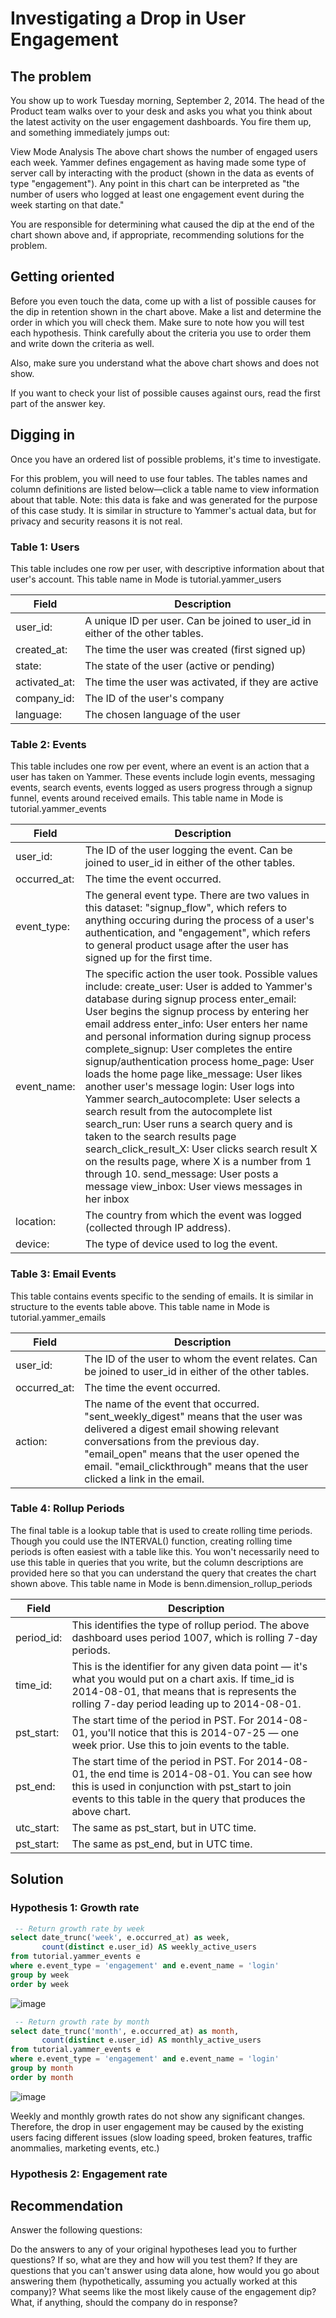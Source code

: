 # Investigating a Drop in User Engagement #

## The problem ##
You show up to work Tuesday morning, September 2, 2014. The head of the Product team walks over to your desk and asks you what you think about the latest activity on the user engagement dashboards. You fire them up, and something immediately jumps out:

View Mode Analysis
The above chart shows the number of engaged users each week. Yammer defines engagement as having made some type of server call by interacting with the product (shown in the data as events of type "engagement"). Any point in this chart can be interpreted as "the number of users who logged at least one engagement event during the week starting on that date."

You are responsible for determining what caused the dip at the end of the chart shown above and, if appropriate, recommending solutions for the problem.

## Getting oriented ##
Before you even touch the data, come up with a list of possible causes for the dip in retention shown in the chart above. Make a list and determine the order in which you will check them. Make sure to note how you will test each hypothesis. Think carefully about the criteria you use to order them and write down the criteria as well.

Also, make sure you understand what the above chart shows and does not show.

If you want to check your list of possible causes against ours, read the first part of the answer key.

## Digging in ##
Once you have an ordered list of possible problems, it's time to investigate.

For this problem, you will need to use four tables. The tables names and column definitions are listed below—click a table name to view information about that table. Note: this data is fake and was generated for the purpose of this case study. It is similar in structure to Yammer's actual data, but for privacy and security reasons it is not real.

### Table 1: Users ### 

This table includes one row per user, with descriptive information about that user's account.
This table name in Mode is tutorial.yammer_users

| Field | Description |
| ------------- | ------------- |
| user_id: | A unique ID per user. Can be joined to user_id in either of the other tables. |
| created_at:	|The time the user was created (first signed up) |
| state:	|The state of the user (active or pending) |
| activated_at:	|The time the user was activated, if they are active |
| company_id:	|The ID of the user's company |
| language:	|The chosen language of the user |

### Table 2: Events ### 

This table includes one row per event, where an event is an action that a user has taken on Yammer. These events include login events, messaging events, search events, events logged as users progress through a signup funnel, events around received emails.
This table name in Mode is tutorial.yammer_events

| Field | Description |
| ------------- | ------------- |
| user_id:	| The ID of the user logging the event. Can be joined to user\_id in either of the other tables. |
| occurred_at: | The time the event occurred. |
| event_type:	 | The general event type. There are two values in this dataset: "signup_flow", which refers to anything occuring during the process of a user's authentication, and "engagement", which refers to general product usage after the user has signed up for the first time. |
| event_name:	 | The specific action the user took. Possible values include: create_user: User is added to Yammer's database during signup process enter_email: User begins the signup process by entering her email address enter_info: User enters her name and personal information during signup process complete_signup: User completes the entire signup/authentication process home_page: User loads the home page like_message: User likes another user's message login: User logs into Yammer search_autocomplete: User selects a search result from the autocomplete list search_run: User runs a search query and is taken to the search results page search_click_result_X: User clicks search result X on the results page, where X is a number from 1 through 10. send_message: User posts a message view_inbox: User views messages in her inbox |
| location:	 | The country from which the event was logged (collected through IP address). |
| device:	 | The type of device used to log the event. |

### Table 3: Email Events ### 

This table contains events specific to the sending of emails. It is similar in structure to the events table above.
This table name in Mode is tutorial.yammer_emails

| Field | Description |
| ------------- | ------------- |
| user_id:	| The ID of the user to whom the event relates. Can be joined to user_id in either of the other tables. |
| occurred_at:	| The time the event occurred. |
| action: | The name of the event that occurred. "sent_weekly_digest" means that the user was delivered a digest email showing relevant conversations from the previous day. "email_open" means that the user opened the email. "email_clickthrough" means that the user clicked a link in the email. |

### Table 4: Rollup Periods ### 

The final table is a lookup table that is used to create rolling time periods. Though you could use the INTERVAL() function, creating rolling time periods is often easiest with a table like this. You won't necessarily need to use this table in queries that you write, but the column descriptions are provided here so that you can understand the query that creates the chart shown above.
This table name in Mode is benn.dimension_rollup_periods

| Field | Description |
| ------------- | ------------- |
| period_id: |	This identifies the type of rollup period. The above dashboard uses period 1007, which is rolling 7-day periods. |
| time_id: | This is the identifier for any given data point — it's what you would put on a chart axis. If time_id is 2014-08-01, that means that is represents the  rolling 7-day period leading up to 2014-08-01. |
| pst_start: | The start time of the period in PST. For 2014-08-01, you'll notice that this is 2014-07-25 — one week prior. Use this to join events to the table. |
| pst_end: | The start time of the period in PST. For 2014-08-01, the end time is 2014-08-01. You can see how this is used in conjunction with pst_start to join events to this table in the query that produces the above chart. |
| utc_start: |	The same as pst_start, but in UTC time. |
| pst_start: | The same as pst_end, but in UTC time. |

## Solution ##

### Hypothesis 1: Growth rate ###
```sql
 -- Return growth rate by week
select date_trunc('week', e.occurred_at) as week,
       count(distinct e.user_id) AS weekly_active_users
from tutorial.yammer_events e
where e.event_type = 'engagement' and e.event_name = 'login'
group by week
order by week
```
![image](https://user-images.githubusercontent.com/77920592/203055634-922557d7-d7ce-4668-a9be-6de0edaf4062.png)

```sql
 -- Return growth rate by month
select date_trunc('month', e.occurred_at) as month,
       count(distinct e.user_id) AS monthly_active_users
from tutorial.yammer_events e
where e.event_type = 'engagement' and e.event_name = 'login'
group by month
order by month
```
![image](https://user-images.githubusercontent.com/77920592/203055734-9674e8d2-6ab7-4611-854e-4ff4592a0ca8.png)

Weekly and monthly growth rates do not show any significant changes. Therefore, the drop in user engagement may be caused by the existing users facing different issues (slow loading speed, broken features, traffic anommalies, marketing events, etc.)

### Hypothesis 2: Engagement rate ###


## Recommendation ##
Answer the following questions:

Do the answers to any of your original hypotheses lead you to further questions?
If so, what are they and how will you test them?
If they are questions that you can't answer using data alone, how would you go about answering them (hypothetically, assuming you actually worked at this company)?
What seems like the most likely cause of the engagement dip?
What, if anything, should the company do in response?
